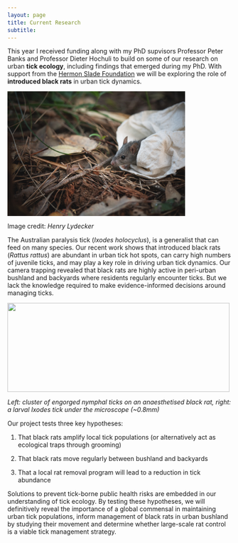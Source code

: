 ```yaml
---
layout: page
title: Current Research
subtitle: 
---
```

This year I received funding along with my PhD supvisors Professor Peter Banks and Professor Dieter Hochuli to build on some of our research on urban **tick ecology**, including findings that emerged during my PhD. With support from the [Hermon Slade Foundation](http://www.hermonslade.org.au/) we will be exploring the role of **introduced black rats** in urban tick dynamics.

<img src="/images/Black _rat_henry_credit.JPG" width="400" height="280" align="center"> 

Image credit: _Henry Lydecker_

The Australian paralysis tick (_Ixodes holocyclus_), is a generalist that can feed on many species. Our recent work shows that introduced black rats (_Rattus rattus_) are abundant in urban tick hot spots, can carry high numbers of juvenile ticks, and may play a key role in driving urban tick dynamics. Our camera trapping revealed that black rats are highly active in peri-urban bushland and backyards where residents regularly encounter ticks. But we lack the knowledge required to make evidence-informed decisions around managing ticks.

<img src="/images/BR_ticks.png" width="500" height="200" align="center"> 

_Left: cluster of engorged nymphal ticks on an anaesthetised black rat, right: a larval Ixodes tick under the microscope (~0.8mm)_

Our project tests three key hypotheses:

1) That black rats amplify local tick populations (or alternatively act as ecological traps through grooming) 

2) That black rats move regularly between bushland and backyards
 
3) That a local rat removal program will lead to a reduction in tick abundance

Solutions to prevent tick-borne public health risks are embedded in our understanding of tick ecology. By testing these hypotheses, we will definitively reveal the importance of a global commensal in maintaining urban tick populations, inform management of black rats in urban bushland by studying their movement and determine whether large-scale rat control is a viable tick management strategy. 

